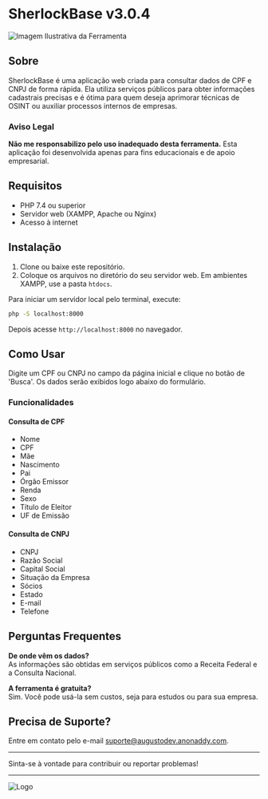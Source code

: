 # SherlockBase v3.0.4

![Imagem Ilustrativa da Ferramenta](https://github.com/user-attachments/assets/33d8ad81-cf57-4a81-935d-8f8ba6b4a787)

## Sobre

SherlockBase é uma aplicação web criada para consultar dados de CPF e CNPJ de forma rápida. Ela utiliza serviços públicos para obter informações cadastrais precisas e é ótima para quem deseja aprimorar técnicas de OSINT ou auxiliar processos internos de empresas.

### Aviso Legal
**Não me responsabilizo pelo uso inadequado desta ferramenta.** Esta aplicação foi desenvolvida apenas para fins educacionais e de apoio empresarial.

## Requisitos
- PHP 7.4 ou superior
- Servidor web (XAMPP, Apache ou Nginx)
- Acesso à internet

## Instalação
1. Clone ou baixe este repositório.
2. Coloque os arquivos no diretório do seu servidor web. Em ambientes XAMPP, use a pasta `htdocs`.

Para iniciar um servidor local pelo terminal, execute:
```bash
php -S localhost:8000
```
Depois acesse `http://localhost:8000` no navegador.

## Como Usar
Digite um CPF ou CNPJ no campo da página inicial e clique no botão de 'Busca'. Os dados serão exibidos logo abaixo do formulário.

### Funcionalidades

#### Consulta de CPF
- Nome
- CPF
- Mãe
- Nascimento
- Pai
- Órgão Emissor
- Renda
- Sexo
- Título de Eleitor
- UF de Emissão

#### Consulta de CNPJ
- CNPJ
- Razão Social
- Capital Social
- Situação da Empresa
- Sócios
- Estado
- E-mail
- Telefone

## Perguntas Frequentes

**De onde vêm os dados?**  
As informações são obtidas em serviços públicos como a Receita Federal e a Consulta Nacional.

**A ferramenta é gratuita?**  
Sim. Você pode usá-la sem custos, seja para estudos ou para sua empresa.

## Precisa de Suporte?
Entre em contato pelo e-mail [suporte@augustodev.anonaddy.com](mailto:suporte@augustodev.anonaddy.com).

---

Sinta-se à vontade para contribuir ou reportar problemas!

---

![Logo](https://user-images.githubusercontent.com/121616883/211920003-3de2fe7e-ef41-42cc-b98c-9d6cfead41eb.png)
